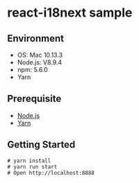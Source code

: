 # react-i18next sample

## Environment

* OS: Mac 10.13.3
* Node.js: V8.9.4
* npm: 5.6.0
* Yarn 


## Prerequisite

* <a href="https://nodejs.org/en/">Node.js</a>
* <a href="https://yarnpkg.com/lang/ja/">Yarn</a>

## Getting Started

```
# yarn install
# yarn run start
# Open http://localhost:8888
```


